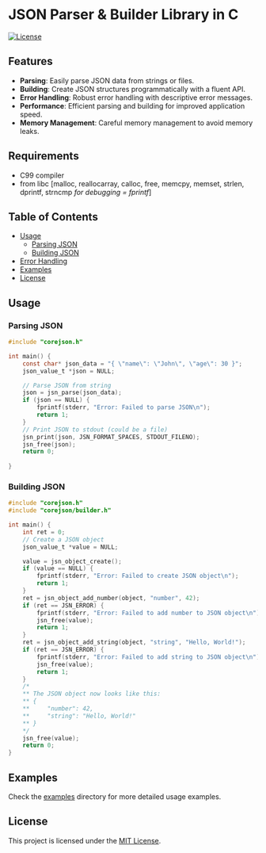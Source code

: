 # JSON Parser & Builder Library in C

[![License](https://img.shields.io/badge/license-MIT-blue.svg)](https://opensource.org/licenses/MIT)

## Features

- **Parsing**: Easily parse JSON data from strings or files.
- **Building**: Create JSON structures programmatically with a fluent API.
- **Error Handling**: Robust error handling with descriptive error messages.
- **Performance**: Efficient parsing and building for improved application speed.
- **Memory Management**: Careful memory management to avoid memory leaks.

## Requirements

- C99 compiler
- from libc [malloc, reallocarray, calloc, free, memcpy, memset, strlen, dprintf, strncmp *for debugging = fprintf*]

## Table of Contents

- [Usage](#usage)
  - [Parsing JSON](#parsing-json)
  - [Building JSON](#building-json)
- [Error Handling](#error-handling)
- [Examples](#examples)
- [License](#license)

## Usage

### Parsing JSON

```c
#include "corejson.h"

int main() {
    const char* json_data = "{ \"name\": \"John\", \"age\": 30 }";
    json_value_t *json = NULL;

    // Parse JSON from string
    json = jsn_parse(json_data);
    if (json == NULL) {
        fprintf(stderr, "Error: Failed to parse JSON\n");
        return 1;
    }
    // Print JSON to stdout (could be a file)
    jsn_print(json, JSN_FORMAT_SPACES, STDOUT_FILENO);
    jsn_free(json);
    return 0;
    
}
```

### Building JSON

```c
#include "corejson.h"
#include "corejson/builder.h"

int main() {
    int ret = 0;
    // Create a JSON object
    json_value_t *value = NULL;

    value = jsn_object_create();
    if (value == NULL) {
        fprintf(stderr, "Error: Failed to create JSON object\n");
        return 1;
    }
    ret = jsn_object_add_number(object, "number", 42);
    if (ret == JSN_ERROR) {
        fprintf(stderr, "Error: Failed to add number to JSON object\n");
        jsn_free(value);
        return 1;
    }
    ret = jsn_object_add_string(object, "string", "Hello, World!");
    if (ret == JSN_ERROR) {
        fprintf(stderr, "Error: Failed to add string to JSON object\n");
        jsn_free(value);
        return 1;
    }
    /*
    ** The JSON object now looks like this:
    ** {
    **     "number": 42,
    **     "string": "Hello, World!"
    ** }
    */
    jsn_free(value);
    return 0;
}
```

## Examples

Check the [examples](examples/) directory for more detailed usage examples.

## License

This project is licensed under the [MIT License](LICENSE).